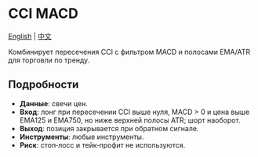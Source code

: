 # CCI MACD
[English](README.md) | [中文](README_cn.md)

Комбинирует пересечения CCI с фильтром MACD и полосами EMA/ATR для торговли по тренду.

## Подробности

- **Данные**: свечи цен.
- **Вход**: лонг при пересечении CCI выше нуля, MACD > 0 и цена выше EMA125 и EMA750, но ниже верхней полосы ATR; шорт наоборот.
- **Выход**: позиция закрывается при обратном сигнале.
- **Инструменты**: любые инструменты.
- **Риск**: стоп‑лосс и тейк‑профит не используются.

